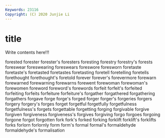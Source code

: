 ```yaml
---
Keywords: 23116
Copyright: (C) 2020 Junjie Li
---
```


# title

Write contents here!!!
 
forested 
forester
forester's 
foresters 
foresting 
forestry 
forestry's 
forests 
foreswear 
foreswearing 
foreswears 
foreswore
foresworn 
foretaste 
foretaste's 
foretasted 
foretastes 
foretasting 
foretell 
foretelling 
foretells 
forethought
forethought's 
foretold 
forever 
forever's 
forevermore 
forewarn 
forewarned 
forewarning 
forewarns 
forewent
forewoman 
forewoman's 
forewomen 
foreword 
foreword's 
forewords 
forfeit 
forfeit's 
forfeited 
forfeiting
forfeits 
forfeiture 
forfeiture's 
forgather 
forgathered 
forgathering 
forgathers 
forgave 
forge 
forge's
forged 
forger 
forger's 
forgeries 
forgers 
forgery 
forgery's 
forges 
forget 
forgetful
forgetfully 
forgetfulness 
forgetfulness's 
forgets 
forgettable 
forgetting 
forging 
forgivable 
forgive 
forgiven
forgiveness 
forgiveness's 
forgives 
forgiving 
forgo 
forgoes 
forgoing 
forgone 
forgot 
forgotten
fork 
fork's 
forked 
forking 
forklift 
forklift's 
forklifts 
forks 
forlorn 
forlornly
form 
form's 
formal 
formal's 
formaldehyde 
formaldehyde's 
formalisation 
